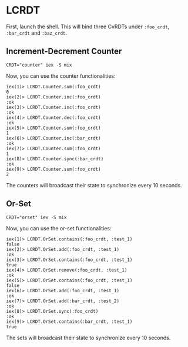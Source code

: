 # LCRDT

First, launch the shell. This will bind three CvRDTs under `:foo_crdt`, `:bar_crdt` and `:baz_crdt`.

## Increment-Decrement Counter
```
CRDT="counter" iex -S mix
```

Now, you can use the counter functionalities:
```
iex(1)> LCRDT.Counter.sum(:foo_crdt)
0
iex(2)> LCRDT.Counter.inc(:foo_crdt)
:ok
iex(3)> LCRDT.Counter.inc(:foo_crdt)
:ok
iex(4)> LCRDT.Counter.dec(:foo_crdt)
:ok
iex(5)> LCRDT.Counter.sum(:foo_crdt)
1
iex(6)> LCRDT.Counter.inc(:bar_crdt)
:ok
iex(7)> LCRDT.Counter.sum(:foo_crdt)
1
iex(8)> LCRDT.Counter.sync(:bar_crdt)
:ok
iex(9)> LCRDT.Counter.sum(:foo_crdt)
2
```

The counters will broadcast their state to synchronize every 10 seconds.

## Or-Set
```
CRDT="orset" iex -S mix
```

Now, you can use the or-set functionalities:
```
iex(1)> LCRDT.OrSet.contains(:foo_crdt, :test_1)
false
iex(2)> LCRDT.OrSet.add(:foo_crdt, :test_1)
:ok
iex(3)> LCRDT.OrSet.contains(:foo_crdt, :test_1)
true
iex(4)> LCRDT.OrSet.remove(:foo_crdt, :test_1)  
:ok
iex(5)> LCRDT.OrSet.contains(:foo_crdt, :test_1)
false
iex(6)> LCRDT.OrSet.add(:foo_crdt, :test_1)
:ok
iex(7)> LCRDT.OrSet.add(:bar_crdt, :test_2)
:ok
iex(8)> LCRDT.OrSet.sync(:foo_crdt)
:ok
iex(9)> LCRDT.OrSet.contains(:bar_crdt, :test_1)
true
```

The sets will broadcast their state to synchronize every 10 seconds.
